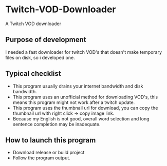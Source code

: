 # Twitch-VOD-Downloader
A Twitch VOD downloader

## Purpose of development
I needed a fast downloader for twitch VOD's that doesn't make temporary files on disk, so i developed one.

## Typical checklist
- This program usually drains your internet bandwidth and disk bandwidth.
- This program uses an unofficial method for downloading VOD's, this means this program might not work after a twitch update.
- This program uses the thumbnail url for download, you can copy the thumbnail url with right click -> copy image link.
- Because my English is not good, overall word selection and long sentence completion may be inadequate.

## How to launch this program
- Download release or build project
- Follow the program output.
